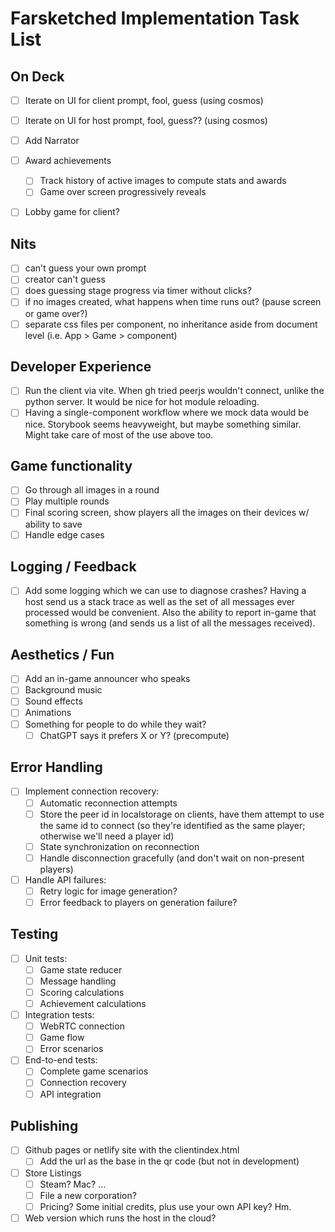 # Farsketched Implementation Task List

## On Deck
- [ ] Iterate on UI for client prompt, fool, guess (using cosmos)
- [ ] Iterate on UI for host prompt, fool, guess?? (using cosmos)
- [ ] Add Narrator
- [ ] Award achievements
  - [ ] Track history of active images to compute stats and awards
  - [ ] Game over screen progressively reveals
- [ ] Lobby game for client?


## Nits
- [ ] can't guess your own prompt
- [ ] creator can't guess
- [ ] does guessing stage progress via timer without clicks?
- [ ] if no images created, what happens when time runs out? (pause screen or game over?)
- [ ] separate css files per component, no inheritance aside from document level (i.e. App > Game > component)

## Developer Experience
- [ ] Run the client via vite. When gh tried peerjs wouldn't connect, unlike the python server. It would be nice for hot module reloading.
- [ ] Having a single-component workflow where we mock data would be nice. Storybook seems heavyweight, but maybe something similar. Might take care of most of the use above too. 

## Game functionality
- [ ] Go through all images in a round
- [ ] Play multiple rounds
- [ ] Final scoring screen, show players all the images on their devices w/ ability to save
- [ ] Handle edge cases

## Logging / Feedback
- [ ] Add some logging which we can use to diagnose crashes? Having a host send us a stack trace as well as the set of all messages ever processed would be convenient. Also the ability to report in-game that something is wrong (and sends us a list of all the messages received).

## Aesthetics / Fun
- [ ] Add an in-game announcer who speaks
- [ ] Background music
- [ ] Sound effects
- [ ] Animations
- [ ] Something for people to do while they wait?
  - [ ] ChatGPT says it prefers X or Y? (precompute)

## Error Handling
- [ ] Implement connection recovery:
  - [ ] Automatic reconnection attempts
  - [ ] Store the peer id in localstorage on clients, have them attempt to use the same id to connect (so they're identified as the same player; otherwise we'll need a player id)
  - [ ] State synchronization on reconnection
  - [ ] Handle disconnection gracefully (and don't wait on non-present players)
- [ ] Handle API failures:
  - [ ] Retry logic for image generation?
  - [ ] Error feedback to players on generation failure?

## Testing
- [ ] Unit tests:
  - [ ] Game state reducer
  - [ ] Message handling
  - [ ] Scoring calculations
  - [ ] Achievement calculations
- [ ] Integration tests:
  - [ ] WebRTC connection
  - [ ] Game flow
  - [ ] Error scenarios
- [ ] End-to-end tests:
  - [ ] Complete game scenarios
  - [ ] Connection recovery
  - [ ] API integration

## Publishing
- [ ] Github pages or netlify site with the clientindex.html
  - [ ] Add the url as the base in the qr code (but not in development)
- [ ] Store Listings
  - [ ] Steam? Mac? ...
  - [ ] File a new corporation?
  - [ ] Pricing? Some initial credits, plus use your own API key? Hm.
- [ ] Web version which runs the host in the cloud?
